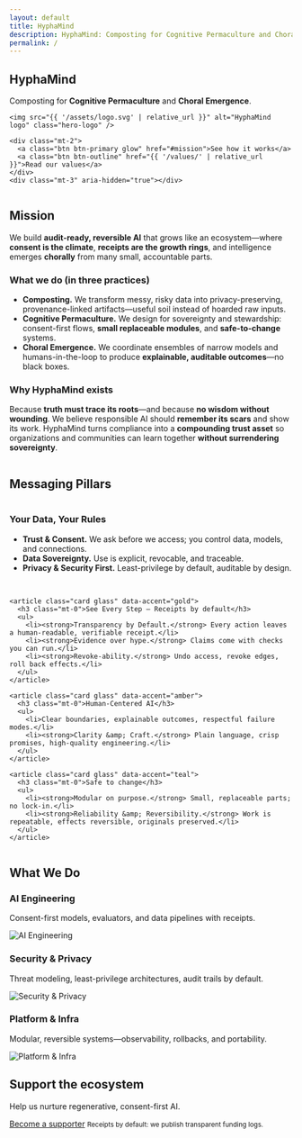 ```yaml
---
layout: default
title: HyphaMind
description: HyphaMind: Composting for Cognitive Permaculture and Choral Emergence.
permalink: /
---
```


<!-- ================= HERO ================= -->
<section class="hero blob" data-accent="gold">
  <div class="wrap container">
    <h1 class="mt-0">HyphaMind</h1>
    <p class="lead">Composting for <strong>Cognitive Permaculture</strong> and <strong>Choral Emergence</strong>.</p>

    <img src="{{ '/assets/logo.svg' | relative_url }}" alt="HyphaMind logo" class="hero-logo" />

    <div class="mt-2">
      <a class="btn btn-primary glow" href="#mission">See how it works</a>
      <a class="btn btn-outline" href="{{ '/values/' | relative_url }}">Read our values</a>
    </div>
    <div class="mt-3" aria-hidden="true"></div>
  </div>
  </section>

<div class="section-break"><img src="{{ '/assets/icons/line_mycelial.svg' | relative_url }}" alt="" aria-hidden="true" loading="lazy" decoding="async" /></div>

<!-- ================= MISSION (FIRST) ================= -->
<section id="mission" class="container">
  <h2 class="mt-0">Mission</h2>
  <p class="mt-1">We build <strong>audit-ready, reversible AI</strong> that grows like an ecosystem—where <strong>consent is the climate</strong>, <strong>receipts are the growth rings</strong>, and intelligence emerges <strong>chorally</strong> from many small, accountable parts.</p>

  <h3 class="mt-2 subhead-sm">What we do (in three practices)</h3>
  <ul>
    <li><strong>Composting.</strong> We transform messy, risky data into privacy-preserving, provenance-linked artifacts—useful soil instead of hoarded raw inputs.</li>
    <li><strong>Cognitive Permaculture.</strong> We design for sovereignty and stewardship: consent-first flows, <strong>small replaceable modules</strong>, and <strong>safe-to-change</strong> systems.</li>
    <li><strong>Choral Emergence.</strong> We coordinate ensembles of narrow models and humans-in-the-loop to produce <strong>explainable, auditable outcomes</strong>—no black boxes.</li>
  </ul>

  <h3 class="mt-2 subhead-sm">Why HyphaMind exists</h3>
  <p>Because <strong>truth must trace its roots</strong>—and because <strong>no wisdom without wounding</strong>. We believe responsible AI should <strong>remember its scars</strong> and show its work. HyphaMind turns compliance into a <strong>compounding trust asset</strong> so organizations and communities can learn together <strong>without surrendering sovereignty</strong>.</p>
  </section>

<div class="section-break"><img src="{{ '/assets/icons/squiggle.svg' | relative_url }}" alt="" aria-hidden="true" loading="lazy" decoding="async" /></div>

<!-- ================= MESSAGING PILLARS (SECOND) ================= -->
<section id="pillars" class="container">
  <h2 class="mt-0">Messaging Pillars</h2>

  <div class="mt-2" style="display:grid;grid-template-columns:repeat(auto-fit,minmax(280px,1fr));gap:1rem">
    <article class="card glass" data-accent="teal">
      <h3 class="mt-0">Your Data, Your Rules</h3>
      <ul>
        <li><strong>Trust &amp; Consent.</strong> We ask before we access; you control data, models, and connections.</li>
        <li><strong>Data Sovereignty.</strong> Use is explicit, revocable, and traceable.</li>
        <li><strong>Privacy &amp; Security First.</strong> Least-privilege by default, auditable by design.</li>
      </ul>
    </article>

    <article class="card glass" data-accent="gold">
      <h3 class="mt-0">See Every Step — Receipts by default</h3>
      <ul>
        <li><strong>Transparency by Default.</strong> Every action leaves a human-readable, verifiable receipt.</li>
        <li><strong>Evidence over hype.</strong> Claims come with checks you can run.</li>
        <li><strong>Revoke-ability.</strong> Undo access, revoke edges, roll back effects.</li>
      </ul>
    </article>

    <article class="card glass" data-accent="amber">
      <h3 class="mt-0">Human-Centered AI</h3>
      <ul>
        <li>Clear boundaries, explainable outcomes, respectful failure modes.</li>
        <li><strong>Clarity &amp; Craft.</strong> Plain language, crisp promises, high-quality engineering.</li>
      </ul>
    </article>

    <article class="card glass" data-accent="teal">
      <h3 class="mt-0">Safe to change</h3>
      <ul>
        <li><strong>Modular on purpose.</strong> Small, replaceable parts; no lock-in.</li>
        <li><strong>Reliability &amp; Reversibility.</strong> Work is repeatable, effects reversible, originals preserved.</li>
      </ul>
    </article>
  </div>
  </section>

<div class="section-break"><img src="{{ '/assets/icons/linehexageom.svg' | relative_url }}" alt="" aria-hidden="true" loading="lazy" decoding="async" /></div>

<!-- ================= WHAT WE DO (THIRD) ================= -->
<section id="what-we-do" class="container">
  <h2 class="mt-0">What We Do</h2>
  <div class="what-grid mt-2">
    <div class="what-item" data-accent="teal">
      <div class="text">
        <h3 class="mt-0">AI Engineering</h3>
        <p>Consent-first models, evaluators, and data pipelines with receipts.</p>
      </div>
      <div class="media">
        <img src="{{ '/assets/icons/atom.svg' | relative_url }}" alt="AI Engineering" />
      </div>
    </div>
    <div class="what-item reverse" data-accent="gold">
      <div class="text">
        <h3 class="mt-0">Security &amp; Privacy</h3>
        <p>Threat modeling, least-privilege architectures, audit trails by default.</p>
      </div>
      <div class="media">
        <img src="{{ '/assets/icons/hexabloom.svg' | relative_url }}" alt="Security & Privacy" />
      </div>
    </div>
    <div class="what-item" data-accent="teal">
      <div class="text">
        <h3 class="mt-0">Platform &amp; Infra</h3>
        <p>Modular, reversible systems—observability, rollbacks, and portability.</p>
      </div>
      <div class="media">
        <img src="{{ '/assets/icons/threehexagons.svg' | relative_url }}" alt="Platform &amp; Infra" />
      </div>
    </div>
  </div>
  </section>

<!-- ================= DONATE / SPONSOR ================= -->
<section id="donate" class="container mt-3">
  <div class="card glass glow">
    <h2 class="mt-0">Support the ecosystem</h2>
    <p>Help us nurture regenerative, consent-first AI.</p>
    <a class="btn btn-primary" href="" rel="noopener">Become a supporter</a>
    <small class="mt-1 block">Receipts by default: we publish transparent funding logs.</small>
  </div>
  </section>

<div class="section-break"><img src="{{ '/assets/icons/squiggle.svg' | relative_url }}" alt="" aria-hidden="true" loading="lazy" decoding="async" /></div>
